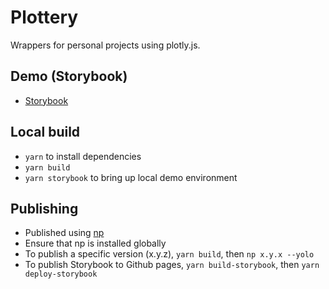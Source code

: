 # Plottery

Wrappers for personal projects using plotly.js.

## Demo (Storybook)

- [Storybook](https://clonardo.github.io/plottery/)

## Local build

- `yarn` to install dependencies
- `yarn build`
- `yarn storybook` to bring up local demo environment

## Publishing

- Published using [np](https://github.com/sindresorhus/np)
- Ensure that np is installed globally
- To publish a specific version (x.y.z), `yarn build`, then `np x.y.x --yolo`
- To publish Storybook to Github pages, `yarn build-storybook`, then `yarn deploy-storybook`
